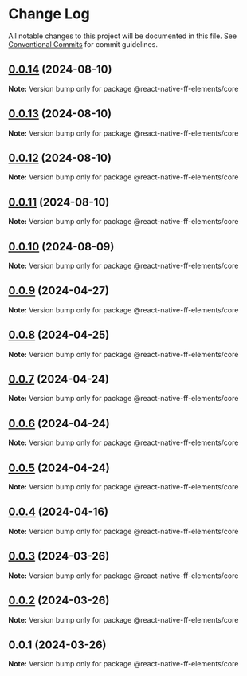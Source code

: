 # Change Log

All notable changes to this project will be documented in this file.
See [Conventional Commits](https://conventionalcommits.org) for commit guidelines.

## [0.0.14](https://github.com/formfree/react-native-ff-elements/compare/@react-native-ff-elements/core@0.0.13...@react-native-ff-elements/core@0.0.14) (2024-08-10)

**Note:** Version bump only for package @react-native-ff-elements/core

## [0.0.13](https://github.com/formfree/react-native-ff-elements/compare/@react-native-ff-elements/core@0.0.12...@react-native-ff-elements/core@0.0.13) (2024-08-10)

**Note:** Version bump only for package @react-native-ff-elements/core

## [0.0.12](https://github.com/formfree/react-native-ff-elements/compare/@react-native-ff-elements/core@0.0.11...@react-native-ff-elements/core@0.0.12) (2024-08-10)

**Note:** Version bump only for package @react-native-ff-elements/core

## [0.0.11](https://github.com/formfree/react-native-ff-elements/compare/@react-native-ff-elements/core@0.0.10...@react-native-ff-elements/core@0.0.11) (2024-08-10)

**Note:** Version bump only for package @react-native-ff-elements/core

## [0.0.10](https://github.com/formfree/react-native-ff-elements/compare/@react-native-ff-elements/core@0.0.9...@react-native-ff-elements/core@0.0.10) (2024-08-09)

**Note:** Version bump only for package @react-native-ff-elements/core

## [0.0.9](https://github.com/formfree/react-native-ff-elements/compare/@react-native-ff-elements/core@0.0.8...@react-native-ff-elements/core@0.0.9) (2024-04-27)

**Note:** Version bump only for package @react-native-ff-elements/core

## [0.0.8](https://github.com/formfree/react-native-ff-elements/compare/@react-native-ff-elements/core@0.0.7...@react-native-ff-elements/core@0.0.8) (2024-04-25)

**Note:** Version bump only for package @react-native-ff-elements/core

## [0.0.7](https://github.com/formfree/react-native-ff-elements/compare/@react-native-ff-elements/core@0.0.6...@react-native-ff-elements/core@0.0.7) (2024-04-24)

**Note:** Version bump only for package @react-native-ff-elements/core

## [0.0.6](https://github.com/formfree/react-native-ff-elements/compare/@react-native-ff-elements/core@0.0.5...@react-native-ff-elements/core@0.0.6) (2024-04-24)

**Note:** Version bump only for package @react-native-ff-elements/core

## [0.0.5](https://github.com/formfree/react-native-ff-elements/compare/@react-native-ff-elements/core@0.0.4...@react-native-ff-elements/core@0.0.5) (2024-04-24)

**Note:** Version bump only for package @react-native-ff-elements/core

## [0.0.4](https://github.com/formfree/react-native-ff-elements/compare/@react-native-ff-elements/core@0.0.3...@react-native-ff-elements/core@0.0.4) (2024-04-16)

**Note:** Version bump only for package @react-native-ff-elements/core

## [0.0.3](https://github.com/formfree/react-native-ff-elements/compare/@react-native-ff-elements/core@0.0.2...@react-native-ff-elements/core@0.0.3) (2024-03-26)

**Note:** Version bump only for package @react-native-ff-elements/core

## [0.0.2](https://github.com/formfree/react-native-ff-elements/compare/@react-native-ff-elements/core@0.0.1...@react-native-ff-elements/core@0.0.2) (2024-03-26)

**Note:** Version bump only for package @react-native-ff-elements/core

## 0.0.1 (2024-03-26)

**Note:** Version bump only for package @react-native-ff-elements/core
